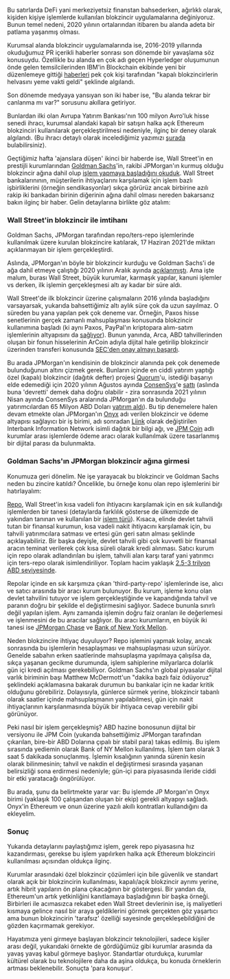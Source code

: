 Bu satırlarda DeFi yani merkeziyetsiz finanstan bahsederken, ağırlıklı olarak, kişiden kişiye işlemlerde kullanılan blokzincir uygulamalarına değiniyoruz. Bunun temel nedeni, 2020 yılının ortalarından itibaren bu alanda adeta bir patlama yaşanmış olması. 

Kurumsal alanda blokzincir uygulamalarında ise, 2016-2019 yıllarında okuduğumuz PR içerikli haberler sonrası son dönemde bir yavaşlama söz konusuydu. Özellikle bu alanda en çok adı geçen Hyperledger oluşumunun önde gelen temsilcilerinden IBM'in Blockchain ekibinde yeni bir düzenlemeye gittiği [haberleri](https://www.coindesk.com/ibm-blockchain-revenue-misses-job-cuts-sources) pek çok kişi tarafından "kapalı blokzincirlerin helvasını yeme vakti geldi" şeklinde algılandı. 

Son dönemde medyaya yansıyan son iki haber ise, "Bu alanda tekrar bir canlanma mı var?" sorusunu akıllara getiriyor. 

Bunlardan ilki olan Avrupa Yatırım Bankası'nın 100 milyon Avro'luk hisse senedi ihracı, kurumsal alandaki kapalı bir satışın halka açık Ethereum blokzinciri kullanılarak gerçekleştirilmesi nedeniyle, ilginç bir deney olarak algılandı. (Bu ihracı detaylı olarak incelediğimiz yazımızı [şurada](/genel/2021/05/18/finans-piyasalarda-bir-ilk-EIBnin-ethereum-uzerindeki-bono-ihraci.html) bulabilirsiniz). 

Geçtiğimiz hafta 'ajanslara düşen' ikinci bir haberde ise, Wall Street'in en prestijli kurumlarından [Goldman Sachs](https://www.goldmansachs.com/)'in, rakibi JPMorgan'ın kurmuş olduğu blokzincir ağına dahil olup [işlem yapmaya başladığını okuduk](https://www.bloomberg.com/news/articles/2021-06-22/goldman-sachs-begins-trading-on-jpmorgan-repo-blockchain-network?sref=VB9Y24MI). Wall Street bankalarınının, müşterilerin ihtiyaçlarını karşılamak için işlem bazlı işbirliklerini (örneğin sendikasyonlar) sıkça görürüz ancak birbirine azılı rakip iki bankadan birinin diğerinin ağına dahil olması nereden bakarsanız bakın ilginç bir haber. Gelin detaylarına birlikte göz atalım: 

### Wall Street'in blokzincir ile imtihanı
Goldman Sachs, JPMorgan tarafından repo/ters-repo işlemlerinde kullanılmak üzere kurulan blokzincire katılarak, 17 Haziran 2021'de miktarı açıklanmayan bir işlem gerçekleştirdi. 

Aslında, JPMorgan'ın böyle bir blokzincir kurduğu ve Goldman Sachs'i de ağa dahil etmeye çalıştığı 2020 yılının Aralık ayında [açıklanmıştı](https://www.bloomberg.com/news/articles/2020-12-10/jpmorgan-using-blockchain-to-move-billions-in-repo-market-trades). Ama işte malum, burası Wall Street, büyük kurumlar, karmaşık yapılar, kanuni işlemler vs derken, ilk işlemin gerçekleşmesi altı ay kadar bir süre aldı. 

Wall Street'de ilk blokzincir üzerine çalışmaların 2016 yılında başladığını varsayarsak, yukarıda bahsettiğimiz altı aylık süre çok da uzun sayılmaz. O süreden bu yana yapılan pek çok deneme var.  Örneğin, Paxos hisse senetlerinin gerçek zamanlı mahsuplaşması konusunda blokzincir kullanımına başladı (ki aynı Paxos, PayPal'ın kriptopara alım-satım işlemlerinin altyapısını da [sağlıyor](https://www.paxos.com/what-is-the-relationship-between-paxos-and-paypal/)). Bunun yanında, Arca, ABD tahvillerinden oluşan bir fonun hisselerinin ArCoin adıyla dijital hale getirilip blokzincir üzerinden transferi konusunda [SEC'den onay almayı başardı](https://arcoin.arcalabs.com/). 

Bu arada JPMorgan'ın kendisinin de blokzincir alanında pek çok denemede bulunduğunun altını çizmek gerek. Bunların içinde en ciddi yatırım yaptığı özel (kapalı) blokzincir (dağıtık defter) projesi [Quorum](https://consensys.net/quorum/)'u, istediği başarıyı elde edemediği için 2020 yılının Ağustos ayında [ConsenSys](https://consensys.net/)'e [sattı](https://www.reuters.com/article/us-jpmorgan-consensys-quorum/consensys-acquires-jpmorgans-blockchain-platform-quorum-idUSKBN25L1MR) (aslında buna 'devretti' demek daha doğru olabilir - zira sonrasında 2021 yılının Nisan ayında ConsenSys aralarında JPMorgan'ın da bulunduğu yatırımcılardan 65 Milyon ABD Doları [yatırım aldı](https://consensys.net/blog/press-release/consensys-raises-65-million-to-accelerate-convergence-of-traditional-and-decentralized-finance/)). Bu tip denemelere halen devam etmekte olan JPMorgan'ın  [Onyx](https://www.jpmorgan.com/onyx/index) adı verilen blokzincir ve ödeme altyapısı sağlayıcı bir iş birimi, adı sonradan [Liink](https://www.jpmorgan.com/onyx/liink.htm) olarak değiştirilen Interbank Information Network isimli dağıtık bir bilgi ağı, ve [JPM Coin](https://www.jpmorgan.com/solutions/cib/news/digital-coin-payments) adlı kurumlar arası işlemlerde ödeme aracı olarak kullanılmak üzere tasarlanmış bir dijital parası da bulunmakta.  

### Goldman Sachs'ın JPMorgan blokzincir ağına girmesi

Konumuza geri dönelim. Ne işe yarayacak bu blokzincir ve Goldman Sachs neden bu zincire katıldı? Öncelikle, bu örneğe konu olan repo işlemlerini bir hatırlayalım: 

[Repo](https://www.investopedia.com/terms/r/repurchaseagreement.asp), Wall Street'in kısa vadeli fon ihtiyacını karşılamak için en sık kullandığı işlemlerden bir tanesi (detaylarda farklılık gösterse de ülkemizde de yakından tanınan ve kullanılan bir [işlem türü](https://tr.wikipedia.org/wiki/Repo)). Kısaca, elinde devlet tahvili tutan bir finansal kurumun, kısa vadeli nakit ihtiyacını karşılamak için, bu tahvili yatırımcılara satması ve ertesi gün geri satın alması şeklinde açıklayabiliriz. Bir başka deyişle, devlet tahvili gibi çok kuvvetli bir finansal aracın teminat verilerek çok kısa süreli olarak kredi alınması. Satıcı kurum için repo olarak adlandırılan bu işlem, tahvili alan karşı taraf yani yatırımcı için ters-repo olarak isimlendiriliyor. Toplam hacim yaklaşık [2.5-3 trilyon ABD seviyesinde](https://www.newyorkfed.org/data-and-statistics/data-visualization/tri-party-repo/index.html#interactive/volume/collateral_value). 

Repolar içinde en sık karşımıza çıkan 'third-party-repo' işlemlerinde ise, alıcı ve satıcı arasında bir aracı kurum bulunuyor. Bu kurum, işleme konu olan devlet tahvilini tutuyor ve işlem gerçekleştiğinde ve kapandığında tahvil ve paranın doğru bir şekilde el değiştirmesini sağlıyor. Sadece bununla sınırlı değil yapılan işlem. Aynı zamanda işlemin doğru faiz oranları ile değerlemesi ve işlenmesini de bu aracılar sağlıyor. Bu aracı kurumların, en büyük iki tanesi ise [JPMorgan Chase](https://www.jpmorganchase.com/) ve [Bank of New York Mellon](https://www.bnymellon.com/us/en/solutions/asset-managers/capital-markets-liquidity-financing.html). 

Neden blokzincire ihtiyaç duyuluyor? Repo işlemini yapmak kolay, ancak sonrasında bu işlemlerin hesaplaşması ve mahsuplaşması uzun sürüyor. Genelde sabahın erken saatlerinde mahsuplaşma yapılmaya çalışılsa da, sıkça yaşanan gecikme durumunda, işlem sahiplerine milyarlarca dolarlık gün içi kredi açılması gerekebiliyor. Goldman Sachs'ın global piyasalar dijital varlık biriminin başı Matthew McDermott'un "dakika bazlı faiz ödüyoruz" şeklindeki açıklamasına bakarak durumun bu bankalar için ne kadar kritik olduğunu görebiliriz. Dolayısıyla, günlerce sürmek yerine, blokzincir tabanlı olarak saatler içinde mahsuplaşmanın yapılabilmesi, gün için nakit ihtiyaçlarının karşılanmasında büyük bir ihtiyaca cevap verebilir gibi görünüyor. 

Peki nasıl bir işlem gerçekleşmiş? ABD hazine bonosunun dijital bir versiyonu ile JPM Coin (yukarıda bahsettiğimiz JPMorgan tarafından çıkarılan, bire-bir ABD Dolarına çıpalı bir stabil para) takas edilmiş. Bu işlem sırasında yediemin olarak Bank of NY Mellon kullanılmış. İşlem tam olarak 3 saat 5 dakikada sonuçlanmış. İşlemin kısalığının yanında sürenin kesin olarak bilinmesinin; tahvil ve nakdin el değiştirmesi sırasında yaşanan belirsizliği sona erdirmesi nedeniyle; gün-içi para piyasasında ileride ciddi bir etki yaratacağı öngörülüyor. 

Bu arada, şunu da belirtmekte yarar var: Bu işlemde JP Morgan'ın Onyx birimi (yaklaşık 100 çalışandan oluşan bir ekip) gerekli altyapıyı sağladı. Onyx'in Ethereum ve onun üzerine yazılı akıllı kontratları kullandığını da ekleyelim. 

### Sonuç 
Yukarıda detaylarını paylaştığımız işlem, gerek repo piyasasına hız kazandırması, gerekse bu işlem yapılırken halka açık Ethereum blokzinciri kullanılması açısından oldukça ilginç. 

Kurumlar arasındaki özel blokzincir çözümleri için bile güvenlik ve standart olarak açık bir blokzincirin kullanılması, kapalı/açık blokzincir ayrımı yerine, artık hibrit yapıların ön plana çıkacağının bir göstergesi. Bir yandan da, Ethereum'un artık yetkinliğini kanıtlamaya başladığının bir başka örneği. Birbirleri ile acımasızca rekabet eden Wall Street devlerinin ise, iş maliyetleri kısmaya gelince nasıl bir araya geldiklerini görmek gerçekten göz yaşartıcı ama bunun blokzincirin 'tarafsız' özelliği sayesinde gerçekleşebildiğini de gözden kaçırmamak gerekiyor. 

Hayatımıza yeni girmeye başlayan blokzincir teknolojileri, sadece kişiler arası değil, yukarıdaki örnekte de gördüğümüz gibi kurumlar arasında da yavaş yavaş kabul görmeye başlıyor. Standartlar oturdukça, kurumlar kültürel olarak bu teknolojilere daha da aşina oldukça, bu konuda örneklerin artması beklenebilir. Sonuçta 'para konuşur'. 
